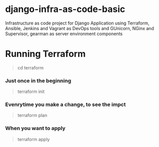 # django-infra-as-code-basic
Infrastructure as code project for Django Application using Terraform, Ansible, Jenkins and Vagrant as DevOps tools and GUnicorn, NGinx and Supervisor, gearman as server environment components


# Running Terraform 

> cd terraform

### Just once in the beginning
> terraform init

### Evenrytime you make a change, to see the impct
> terraform plan

### When you want to apply
> terraform apply